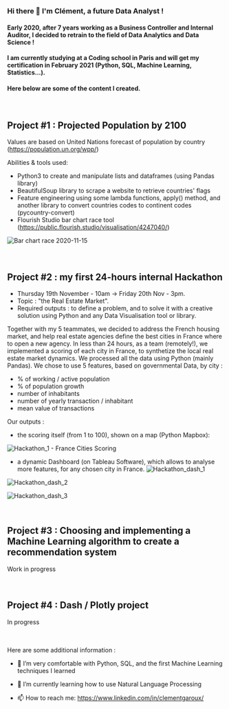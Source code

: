 ### Hi there 👋 I'm Clément, a future Data Analyst !
#### Early 2020, after 7 years working as a Business Controller and Internal Auditor, I decided to retrain to the field of Data Analytics and Data Science !
#### I am currently studying at a Coding school in Paris and will get my certification in February 2021 (Python, SQL, Machine Learning, Statistics...).  

#### Here below are some of the content I created.  

<br>


## Project #1 : Projected Population by 2100
Values are based on United Nations forecast of population by country (https://population.un.org/wpp/)

Abilities & tools used:
- Python3 to create and manipulate lists and dataframes (using Pandas library)
- BeautifulSoup library to scrape a website to retrieve countries' flags
- Feature engineering using some lambda functions, apply() method, and another library to convert countries codes to continent codes (pycountry-convert)
- Flourish Studio bar chart race tool (https://public.flourish.studio/visualisation/4247040/)
 
![Bar chart race 2020-11-15](https://user-images.githubusercontent.com/70572715/99188926-e22de600-275e-11eb-8461-5050a3e1fdf6.gif)  
<br>
<br>

## Project #2 : my first 24-hours internal Hackathon

- Thursday 19th November - 10am -> Friday 20th Nov - 3pm. 
- Topic : "the Real Estate Market". 
- Required outputs : to define a problem, and to solve it with a creative solution using Python and any Data Visualisation tool or library.

Together with my 5 teammates, we decided to address the French housing market, and help real estate agencies define the best cities in France where to open a new agency.
In less than 24 hours, as a team (remotely!), we implemented a scoring of each city in France, to synthetize the local real estate market dynamics.
We processed all the data using Python (mainly Pandas).
We chose to use 5 features, based on governmental Data, by city :
- % of working / active population
- % of population growth
- number of inhabitants
- number of yearly transaction / inhabitant
- mean value of transactions

Our outputs :
- the scoring itself (from 1 to 100), shown on a map (Python Mapbox):

![Hackathon_1 - France Cities Scoring](https://user-images.githubusercontent.com/70572715/100021096-37ae6680-2de1-11eb-9280-a7360d7c0592.png)

- a dynamic Dashboard (on Tableau Software), which allows to analyse more features, for any chosen city in France.
![Hackathon_dash_1](https://user-images.githubusercontent.com/70572715/100077544-c4d5d780-2e42-11eb-910d-f28a35a58b08.png)

![Hackathon_dash_2](https://user-images.githubusercontent.com/70572715/100077554-c8695e80-2e42-11eb-975c-deffac361daf.png)

![Hackathon_dash_3](https://user-images.githubusercontent.com/70572715/100077565-cb644f00-2e42-11eb-9825-d52c75f532cb.png)

<br>


## Project #3 : Choosing and implementing a Machine Learning algorithm to create a recommendation system

Work in progress      
<br>
<br>

## Project #4 : Dash / Plotly project

In progress      
<br>
<br>



Here are some additional information :

- 🔭 I’m very comfortable with Python, SQL, and the first Machine Learning techniques I learned 

- 🌱 I’m currently learning how to use Natural Language Processing

- 📫 How to reach me: https://www.linkedin.com/in/clementgaroux/

